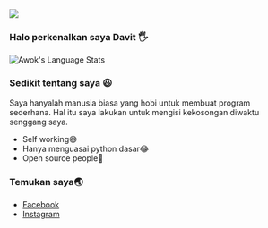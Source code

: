 <img src="https://f.top4top.io/p_1864w8v7v0.png"/>


### Halo perkenalkan saya Davit 🖐

![Awok's Language Stats](https://github-readme-stats.vercel.app/api/top-langs/?username=DavitID&show_icons=true&theme=radical)

### Sedikit tentang saya 😃

Saya hanyalah manusia biasa yang hobi untuk membuat program sederhana.
Hal itu saya lakukan untuk mengisi kekosongan diwaktu senggang saya.

- Self working😅
- Hanya menguasai python dasar😂
- Open source people👦

### Temukan saya🌏

- [Facebook](https://www.facebook.com/Davit.ex.1238)
- [Instagram](https://instagram.com/tea_rex5)
